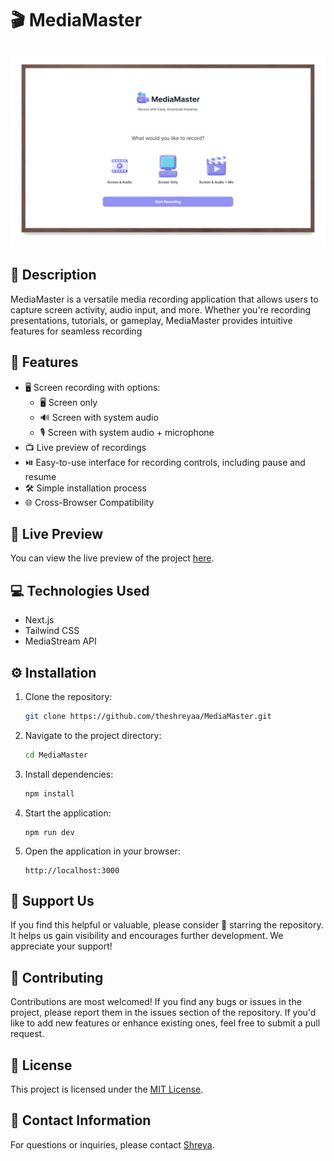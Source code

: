 # 🎬 MediaMaster

![Project Image](preview.png)

## 📝 Description

MediaMaster is a versatile media recording application that allows users to capture screen activity, audio input, and more. Whether you're recording presentations, tutorials, or gameplay, MediaMaster provides intuitive features for seamless recording

## 🔮 Features

-   🖥️ Screen recording with options:
    -   🖥️ Screen only
    -   🔊 Screen with system audio
    -   🎙️ Screen with system audio + microphone
-   📺 Live preview of recordings
-   ⏯️ Easy-to-use interface for recording controls, including pause and resume
-   🛠️ Simple installation process
-   🌐 Cross-Browser Compatibility

## 🚀 Live Preview

You can view the live preview of the project [here](https://recordyourscreen.vercel.app/).

## 💻 Technologies Used

-   Next.js
-   Tailwind CSS
-   MediaStream API

## ⚙️ Installation

1. Clone the repository:
    ```bash
    git clone https://github.com/theshreyaa/MediaMaster.git
    ```
2. Navigate to the project directory:
    ```bash
    cd MediaMaster
    ```
3. Install dependencies:
    ```bash
    npm install
    ```
4. Start the application:
    ```
    npm run dev
    ```
5. Open the application in your browser:
    ```
    http://localhost:3000
    ```

## 🌟 Support Us

If you find this helpful or valuable, please consider 🌟 starring the repository. It helps us gain visibility and encourages further development. We appreciate your support!

## 🤝 Contributing

Contributions are most welcomed! If you find any bugs or issues in the project, please report them in the issues section of the repository. If you'd like to add new features or enhance existing ones, feel free to submit a pull request.

## 📄 License

This project is licensed under the [MIT License](LICENSE).

## 📧 Contact Information

For questions or inquiries, please contact [Shreya](mailto:shreyaa3183@gmail.com).
